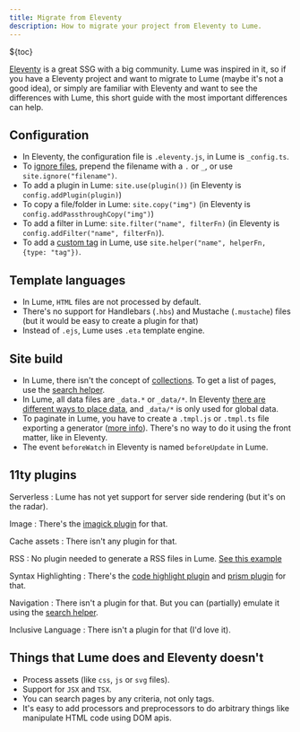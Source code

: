 ```yaml
---
title: Migrate from Eleventy
description: How to migrate your project from Eleventy to Lume.
---
```

<!-- deno-fmt-ignore-file -->
${toc}

[Eleventy](https://www.11ty.dev/) is a great SSG with a big community. Lume was
inspired in it, so if you have a Eleventy project and want to migrate to Lume
(maybe it's not a good idea), or simply are familiar with Eleventy and want to
see the differences with Lume, this short guide with the most important
differences can help.

## Configuration

- In Eleventy, the configuration file is `.eleventy.js`, in Lume is
  `_config.ts`.
- To [ignore files](https://www.11ty.dev/docs/ignores/), prepend the filename
  with a `.` or `_`, or use `site.ignore("filename")`.
- To add a plugin in Lume: `site.use(plugin())` (in Eleventy is
  `config.addPlugin(plugin)`)
- To copy a file/folder in Lume: `site.copy("img")` (in Eleventy is
  `config.addPassthroughCopy("img")`)
- To add a filter in Lume: `site.filter("name", filterFn)` (in Eleventy is
  `config.addFilter("name", filterFn)`).
- To add a [custom tag](https://www.11ty.dev/docs/custom-tags/) in Lume, use
  `site.helper("name", helperFn, {type: "tag"})`.

## Template languages

- In Lume, `HTML` files are not processed by default.
- There's no support for Handlebars (`.hbs`) and Mustache (`.mustache`) files (but it would be easy to create a plugin for that)
- Instead of `.ejs`, Lume uses `.eta` template engine.

## Site build

- In Lume, there isn't the concept of
  [collections](https://www.11ty.dev/docs/collections/). To get a list of pages,
  use the [search helper](../core/searching.md).
- In Lume, all data files are `_data.*` or `_data/*`. In Eleventy
  [there are different ways to place data](https://www.11ty.dev/docs/data-template-dir/),
  and `_data/*` is only used for global data.
- To paginate in Lume, you have to create a `.tmpl.js` or `.tmpl.ts` file
  exporting a generator ([more info](../core/searching.md#pagination)). There's no way to
  do it using the front matter, like in Eleventy.
- The event `beforeWatch` in Eleventy is named `beforeUpdate` in Lume.

## 11ty plugins

Serverless
: Lume has not yet support for server side rendering (but it's on the
radar).

Image
: There's the
[imagick plugin](../../plugins/imagick.md) for that.

Cache assets
: There isn't any plugin for that.

RSS
: No plugin needed to generate a RSS files in Lume.
[See this example](https://github.com/lumeland/base-blog/blob/master/feed.xml.njk)

Syntax Highlighting
: There's the
[code highlight plugin](../../plugins/code_highlight.md) and [prism plugin](../../plugins/prism.md) for that.

Navigation
: There isn't a plugin for that. But you can (partially) emulate it
using the [search helper](../../plugins/search.md).

Inclusive Language
: There isn't a plugin for that (I'd love it).

## Things that Lume does and Eleventy doesn't

- Process assets (like `css`, `js` or `svg` files).
- Support for `JSX` and `TSX`.
- You can search pages by any criteria, not only tags.
- It's easy to add processors and preprocessors to do arbitrary things like
  manipulate HTML code using DOM apis.
